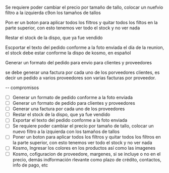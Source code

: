 Se requiere poder cambiar el precio por tamaño de tallo, colocar un nuefvio filtro a la izquierda c9on los tamaños de tallos

Pon er un boton para aplicar todos los filtros y quitar todos los filtos en la parte superior, con esto tenemos ver todo el stock y no ver nada

Restar el stock de la dispo, que ya fue vendido

Escportar el texto del pedido conforme a la foto enviada el día de la reunion, el stock debe estar conforme la dispo de kosmo, en español


Generar un formato del pedido para envio para clientes y proveedores


se debe generar una factura por cada uno de los porveedores clientes, es decir un pedido a varios proveedores son varias facturas por proveedor.


-- compromisos
- [ ] Generar un formato de pedido conforme a la foto enviada
- [ ] Generar un formato de pedido para clientes y proveedores
- [ ] Generar una factura por cada uno de los proveedores
- [ ] Restar el stock de la dispo, que ya fue vendido
- [ ] Exportar el texto del pedido conforme a la foto enviada
- [ ] Se requiere poder cambiar el precio por tamaño de tallo, colocar un nuevo filtro a la izquierda con los tamaños de tallos
- [ ] Poner un boton para aplicar todos los filtros y quitar todos los filtros en la parte superior, con esto tenemos ver todo el stock y no ver nada
- [ ] Kosmo, Ingresar los colores en los productos así como las imagenes
- [ ] Kosmo, cofiguracion de proveedore, margenes, si se incluye o no en el precio, demás indformación rlevante como plazo de crédito, contactos, info de pago, etc